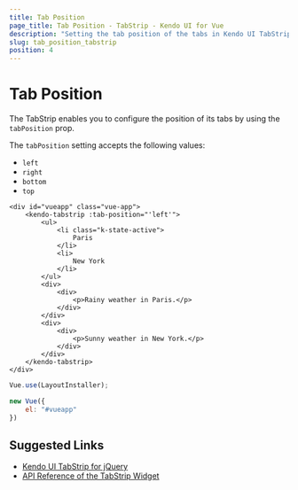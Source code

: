 ```yaml
---
title: Tab Position
page_title: Tab Position - TabStrip - Kendo UI for Vue
description: "Setting the tab position of the tabs in Kendo UI TabStrip wrapper for Vue."
slug: tab_position_tabstrip
position: 4
---
```


# Tab Position

The TabStrip enables you to configure the position of its tabs by using the `tabPosition` prop.

The `tabPosition` setting accepts the following values:

* `left`
* `right`
* `bottom`
* `top`

```html-preview
<div id="vueapp" class="vue-app">
    <kendo-tabstrip :tab-position="'left'">
        <ul>
            <li class="k-state-active">
                Paris
            </li>
            <li>
                New York
            </li>
        </ul>
        <div>
            <div>
                <p>Rainy weather in Paris.</p>
            </div>
        </div>
        <div>
            <div>
                <p>Sunny weather in New York.</p>
            </div>
        </div>
    </kendo-tabstrip>
</div>
```
```js
Vue.use(LayoutInstaller);

new Vue({
    el: "#vueapp"
})
```

## Suggested Links

* [Kendo UI TabStrip for jQuery](https://docs.telerik.com/kendo-ui/controls/navigation/tabstrip/overview)
* [API Reference of the TabStrip Widget](https://docs.telerik.com/kendo-ui/api/javascript/ui/tabstrip)
